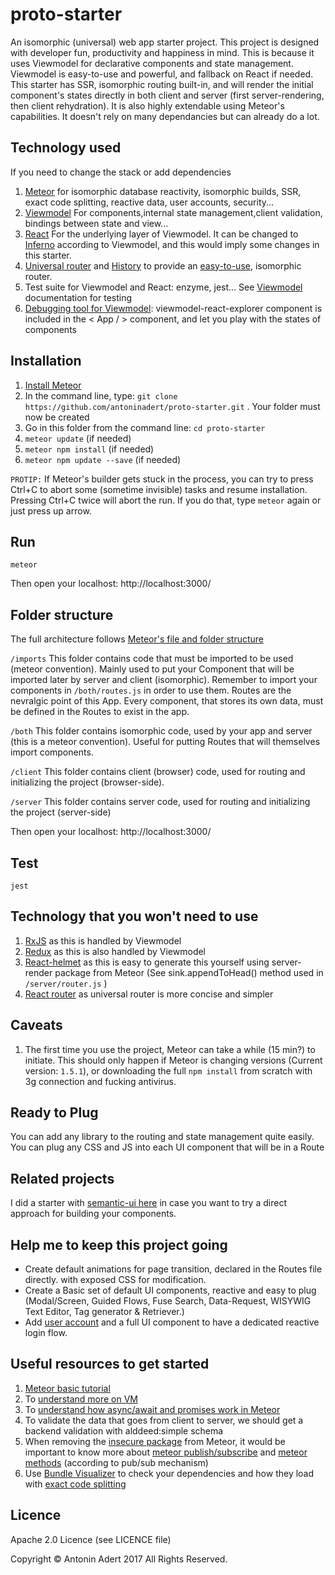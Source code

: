 # proto-starter
An isomorphic (universal) web app starter project. This project is designed with developer fun, productivity and happiness in mind.
This is because it uses Viewmodel for declarative components and state management. Viewmodel is easy-to-use and powerful, and fallback on React if needed.
This starter has SSR, isomorphic routing built-in, and will render the initial component's states directly in both client and server (first server-rendering, then client rehydration).
It is also highly extendable using Meteor's capabilities. 
It doesn't rely on many dependancies but can already do a lot.

Technology used 
-------------
If you need to change the stack or add dependencies

1. [Meteor](https://www.meteor.com/) for isomorphic database reactivity, isomorphic builds, SSR, exact code splitting, reactive data, user accounts, security...
2. [Viewmodel](https://viewmodel.org/) For components,internal state management,client validation, bindings between state and view... 
3. [React](https://facebook.github.io/react/) For the underlying layer of Viewmodel. It can be changed to [Inferno](https://github.com/infernojs/inferno) according to Viewmodel, and this would imply some changes in this starter.
4. [Universal router](https://github.com/kriasoft/universal-router) and [History](https://github.com/browserstate/history.js/) to provide an [easy-to-use](https://github.com/kriasoft/universal-router/issues/80), isomorphic router.
5. Test suite for Viewmodel and React: enzyme, jest... See [Viewmodel](https://viewmodel.org/) documentation for testing
6. [Debugging tool for Viewmodel](https://medium.com/@manueldeleon_94284/viewmodel-explorer-a-debugging-tool-3833403c3821): viewmodel-react-explorer component is included in the < App / > component, and let you play with the states of components


Installation
-------------
1. [Install Meteor](https://www.meteor.com/install)
2. In the command line, type: `git clone https://github.com/antoninadert/proto-starter.git` . Your folder must now be created
3. Go in this folder from the command line: `cd proto-starter`
4. `meteor update` (if needed)
5. `meteor npm install` (if needed)
6. `meteor npm update --save` (if needed)

`PROTIP:` If Meteor's builder gets stuck in the process, you can try to press Ctrl+C to abort some (sometime invisible) tasks and resume installation.
Pressing Ctrl+C twice will abort the run. If you do that, type `meteor` again or just press up arrow.



Run
-------------
`meteor`

Then open your localhost: http://localhost:3000/


Folder structure
-------------
The full architecture follows [Meteor's file and folder structure](https://guide.meteor.com/structure.html)

`/imports` 
This folder contains code that must be imported to be used (meteor convention). Mainly used to put your Component that will be imported later by server and client (isomorphic). 
Remember to import your components in `/both/routes.js` in order to use them. Routes are the nevralgic point of this App. 
Every component, that stores its own data, must be defined in the Routes to exist in the app.

`/both` 
This folder contains isomorphic code, used by your app and server (this is a meteor convention).
Useful for putting Routes that will themselves import components.

`/client` 
This folder contains client (browser) code, used for routing and initializing the project (browser-side).

`/server` 
This folder contains server code, used for routing and initializing the project (server-side)

Then open your localhost: http://localhost:3000/

Test
-------------
`jest`

Technology that you won't need to use
-------------
1. [RxJS](https://github.com/Reactive-Extensions/RxJS) as this is handled by Viewmodel
2. [Redux](http://redux.js.org/) as this is also handled by Viewmodel
3. [React-helmet](https://github.com/nfl/react-helmet) as this is easy to generate this yourself using server-render package from Meteor (See sink.appendToHead() method used in `/server/router.js` ) 
4. [React router](https://github.com/ReactTraining/react-router) as universal router is more concise and simpler


Caveats
-------------
1. The first time you use the project, Meteor can take a while (15 min?) to initiate. This should only happen if Meteor is changing versions (Current version: `1.5.1`), or downloading the full `npm install` from scratch with 3g connection and fucking antivirus.

Ready to Plug
--------------
You can add any library to the routing and state management quite easily. 
You can plug any CSS and JS into each UI component that will be in a Route

Related projects
-------------
I did a starter with [semantic-ui here](https://github.com/antoninadert/proto-starter-semantic) in case you want to try a direct approach for building your components. 

Help me to keep this project going
-------------
- Create default animations for page transition, declared in the Routes file directly. with exposed CSS for modification.
- Create a Basic set of default UI components, reactive and easy to plug (Modal/Screen, Guided Flows, Fuse Search, Data-Request, WISYWIG Text Editor, Tag generator & Retriever.)
- Add [user account](https://docs.meteor.com/api/passwords.html) and a full UI component to have a dedicated reactive login flow.

Useful resources to get started
-------------
1. [Meteor basic tutorial](https://www.meteor.com/tutorials/blaze/creating-an-app) 
2. To [understand more on VM](https://forums.meteor.com/t/viewmodel-for-react-alpha/26490)
3. To [understand how async/await and promises work in Meteor](https://blog.meteor.com/using-promises-and-async-await-in-meteor-8f6f4a04f998)
4. To validate the data that goes from client to server, we should get a backend validation with alddeed:simple schema
5. When removing the [insecure package](https://atmospherejs.com/meteor/insecure) from Meteor, it would be important to know more about [meteor publish/subscribe](https://docs.meteor.com/api/pubsub.html) and [meteor methods](https://guide.meteor.com/methods.html) (according to pub/sub mechanism)
7. Use [Bundle Visualizer](https://blog.meteor.com/putting-your-app-on-a-diet-with-meteor-1-5s-bundle-visualizer-6845b685a119) to check your dependencies and how they load with [exact code splitting](https://blog.meteor.com/dynamic-imports-in-meteor-1-5-c6130419c3cd)

Licence
-------------
Apache 2.0 Licence (see LICENCE file)

Copyright © Antonin Adert 2017 All Rights Reserved.
